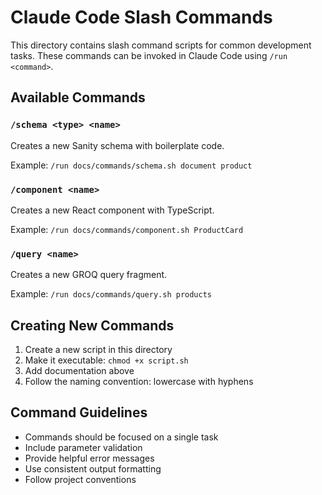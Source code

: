# Claude Code Slash Commands

This directory contains slash command scripts for common development tasks. These commands can be invoked in Claude Code using `/run <command>`.

## Available Commands

### `/schema <type> <name>`

Creates a new Sanity schema with boilerplate code.

Example: `/run docs/commands/schema.sh document product`

### `/component <name>`

Creates a new React component with TypeScript.

Example: `/run docs/commands/component.sh ProductCard`

### `/query <name>`

Creates a new GROQ query fragment.

Example: `/run docs/commands/query.sh products`

## Creating New Commands

1. Create a new script in this directory
2. Make it executable: `chmod +x script.sh`
3. Add documentation above
4. Follow the naming convention: lowercase with hyphens

## Command Guidelines

- Commands should be focused on a single task
- Include parameter validation
- Provide helpful error messages
- Use consistent output formatting
- Follow project conventions
